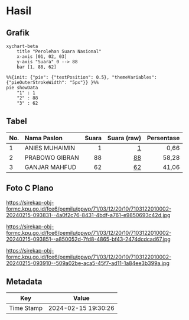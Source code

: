 # Hasil

## Grafik

```mermaid
xychart-beta
    title "Perolehan Suara Nasional"
    x-axis [01, 02, 03]
    y-axis "Suara" 0 --> 88
    bar [1, 88, 62]
```

```mermaid
%%{init: {"pie": {"textPosition": 0.5}, "themeVariables": {"pieOuterStrokeWidth": "5px"}} }%%
pie showData
    "1" : 1
    "2" : 88
    "3" : 62
```

## Tabel

| No. | Nama Paslon    | Suara | Suara (raw) | Persentase |
|:--- |:-------------- | -----:| -----------:| ----------:|
| 1   | ANIES MUHAIMIN | 1     | [1][p-1]    | 0,66       |
| 2   | PRABOWO GIBRAN | 88    | [88][p-2]   | 58,28      |
| 3   | GANJAR MAHFUD  | 62    | [62][p-3]   | 41,06      |


[p-1]: https://github.com/gigit-pemilu/pemilu-2024/blob/main/pilpres/hitung-suara/sub/71-sulawesi-utara/sub/03-kepulauan-sangihe/sub/12-tamako/sub/2010-makalekuhe/sub/002-tps/sub/paslon-1.txt
[p-2]: https://github.com/gigit-pemilu/pemilu-2024/blob/main/pilpres/hitung-suara/sub/71-sulawesi-utara/sub/03-kepulauan-sangihe/sub/12-tamako/sub/2010-makalekuhe/sub/002-tps/sub/paslon-2.txt
[p-3]: https://github.com/gigit-pemilu/pemilu-2024/blob/main/pilpres/hitung-suara/sub/71-sulawesi-utara/sub/03-kepulauan-sangihe/sub/12-tamako/sub/2010-makalekuhe/sub/002-tps/sub/paslon-3.txt

## Foto C Plano

https://sirekap-obj-formc.kpu.go.id/fce6/pemilu/ppwp/71/03/12/20/10/7103122010002-20240215-093831--4a0f2c76-8431-4bdf-a761-e9850693c42d.jpg

https://sirekap-obj-formc.kpu.go.id/fce6/pemilu/ppwp/71/03/12/20/10/7103122010002-20240215-093851--a850052d-7fd8-4865-bf43-2474dcdcad67.jpg

https://sirekap-obj-formc.kpu.go.id/fce6/pemilu/ppwp/71/03/12/20/10/7103122010002-20240215-093910--509a02be-aca5-45f7-ad11-1a84ee3b399a.jpg


## Metadata

| Key        | Value               |
| ---------- | ------------------- |
| Time Stamp | 2024-02-15 19:30:26 |



